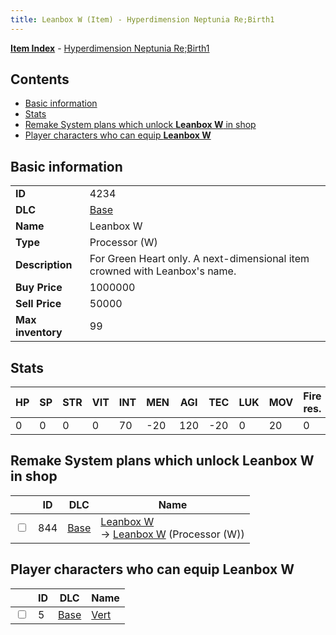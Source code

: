 ```yaml
---
title: Leanbox W (Item) - Hyperdimension Neptunia Re;Birth1
---
```


[**Item Index**](/neptunia/rb1/item/index.html) - [Hyperdimension Neptunia Re;Birth1](/neptunia/rb1)

## Contents

- [Basic information](#basic-information)
- [Stats](#stats)
- [Remake System plans which unlock **Leanbox W** in shop](#remake-system-plans-which-unlock-leanbox-w-in-shop)
- [Player characters who can equip **Leanbox W**](#player-characters-who-can-equip-leanbox-w)
## Basic information

|   |   |
| -- | -- |
| **ID** | 4234 |
| **DLC** | [Base](/neptunia/rb1/dlc/1-base.html) |
| **Name** | Leanbox W |
| **Type** | Processor (W) |
| **Description** | For Green Heart only. A next-dimensional item crowned with Leanbox's name. |
| **Buy Price** | 1000000 |
| **Sell Price** | 50000 |
| **Max inventory** | 99 |


## Stats

| HP | SP | STR | VIT | INT | MEN | AGI | TEC | LUK | MOV | Fire res. | Ice res. | Wind res. | Lightning res. |
| -- | -- | --- | --- | --- | --- | --- | --- | --- | --- | --------- | -------- | --------- | -------------- |
| 0 | 0 | 0 | 0 | 70 | -20 | 120 | -20 | 0 | 20 | 0 | 0 | 5 | 0 |


## Remake System plans which unlock **Leanbox W** in shop

|    | ID | DLC | Name |
| -- | -- | --- | ---- |
| <input type="checkbox" id="rb1-remake-1-844" class="trackbox" /> | 844 | [Base](/neptunia/rb1/dlc/1-base.html) | [Leanbox W](/neptunia/rb1/remake/1-844-leanbox-w.html)<br /> → [Leanbox W](/neptunia/rb1/item/1-4234-leanbox-w.html) (Processor (W)) |


## Player characters who can equip **Leanbox W**

|    | ID | DLC | Name |
| -- | -- | --- | ---- |
| <input type="checkbox" id="rb1-player-1-5" class="trackbox" /> | 5 | [Base](/neptunia/rb1/dlc/1-base.html) | [Vert](/neptunia/rb1/player/1-5-vert.html) |
